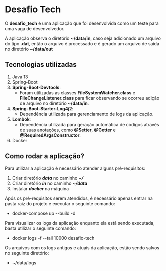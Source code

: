 # Desafio Tech

O **desafio_tech** é uma aplicação que foi desenvolvida como um teste para uma vaga de desenvolvedor.

A aplicação observa o diretório **~/data/in**, caso seja adicionado um arquivo do tipo **.dat**, então o arquivo é processado e é gerado um arquivo de saída no diretório **~/data/out**

## Tecnologias utilizadas
1. Java 13
2. Spring-Boot
3. **Spring-Boot-Devtools**:
    - Foram utilizadas as classes **FileSystemWatcher.class** e **FileChangeListener.class** para ficar observando se ocorreu adição de arquivo no diretório **~/data/in**.
4. **Spring-Boot-Starter-Log4j2**:
    - Dependência utilizada para gerenciamento de logs da aplicação.
5. **Lombok**:
    - Dependência utilizada para geração automática de códigos através de suas anotações, como **@Setter**, **@Getter** e **@RequiredArgsConstructor**.
6. Docker

## Como rodar a aplicação?

Para utilizar a aplicação é necessário atender alguns pré-requisitos:
1. Criar diretório ***data*** no caminho ***~/***
2. Criar diretório ***in*** no caminho ***~/data***
3. Instalar ***docker*** na máquina

Após os pré-requisitos serem atendidos, é necessário apenas entrar na pasta raiz do projeto e executar o seguinte comando:
- docker-compose up --build -d

Para visualizar os logs da aplicação enquanto ela está sendo executada, basta utilizar o seguinte comando:
- docker logs -f --tail 10000 desafio-tech

Os arquivos com os logs antigos e atuais da aplicação, estão sendo salvos no seguinte diretório:
- ~/data/logs
